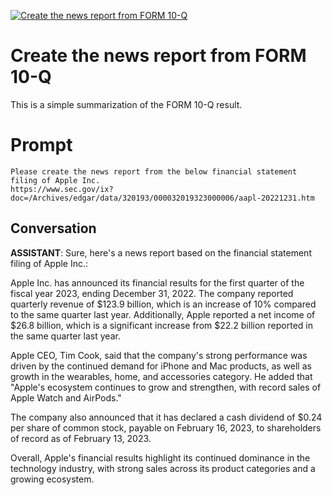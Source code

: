 
[![Create the news report from FORM 10-Q](https://flow-prompt-covers.s3.us-west-1.amazonaws.com/icon/minimalist/mini_2.png)]()
# Create the news report from FORM 10-Q 
This is a simple summarization of the FORM 10-Q result.



# Prompt

```
Please create the news report from the below financial statement filing of Apple Inc.
https://www.sec.gov/ix?doc=/Archives/edgar/data/320193/000032019323000006/aapl-20221231.htm 
```

## Conversation

**ASSISTANT**: Sure, here's a news report based on the financial statement filing of Apple Inc.:



Apple Inc. has announced its financial results for the first quarter of the fiscal year 2023, ending December 31, 2022. The company reported quarterly revenue of $123.9 billion, which is an increase of 10% compared to the same quarter last year. Additionally, Apple reported a net income of $26.8 billion, which is a significant increase from $22.2 billion reported in the same quarter last year.



Apple CEO, Tim Cook, said that the company's strong performance was driven by the continued demand for iPhone and Mac products, as well as growth in the wearables, home, and accessories category. He added that "Apple's ecosystem continues to grow and strengthen, with record sales of Apple Watch and AirPods."



The company also announced that it has declared a cash dividend of $0.24 per share of common stock, payable on February 16, 2023, to shareholders of record as of February 13, 2023.



Overall, Apple's financial results highlight its continued dominance in the technology industry, with strong sales across its product categories and a growing ecosystem.


